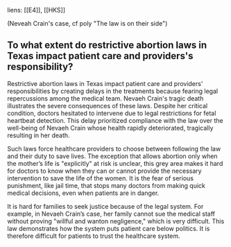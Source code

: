 liens: [[E4]], [[HKS]]

(Neveah Crain's case, cf poly "The law is on their side")
## To what extent do restrictive abortion laws in Texas impact patient care and providers's responsibility?


Restrictive abortion laws in Texas impact patient care and providers' responsibilities by creating delays in the treatments because fearing legal repercussions among the medical team. Nevaeh Crain's tragic death illustrates the severe consequences of these laws. Despite her critical condition, doctors hesitated to intervene due to legal restrictions for fetal heartbeat detection. This delay prioritized compliance with the law over the well-being of Nevaeh Crain whose health rapidly deteriorated, tragically resulting in her death.

Such laws force healthcare providers to choose between following the law and their duty to save lives. The exception that allows abortion only when the mother’s life is "explicitly" at risk is unclear, this grey area makes it hard for doctors to know when they can or cannot provide the necessary intervention to save the life of the women. It is the fear of serious punishment, like jail time, that stops many doctors from making quick medical decisions, even when patients are in danger.

It is hard for families to seek justice because of the legal system. For example, in Nevaeh Crain’s case, her family cannot sue the medical staff without proving "willful and wanton negligence," which is very difficult. This law demonstrates how the system puts patient care below politics. It is therefore difficult for patients to trust the healthcare system.
